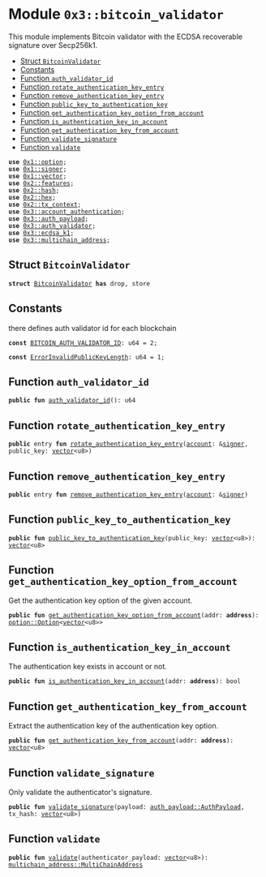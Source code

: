 
<a name="0x3_bitcoin_validator"></a>

# Module `0x3::bitcoin_validator`

This module implements Bitcoin validator with the ECDSA recoverable signature over Secp256k1.


-  [Struct `BitcoinValidator`](#0x3_bitcoin_validator_BitcoinValidator)
-  [Constants](#@Constants_0)
-  [Function `auth_validator_id`](#0x3_bitcoin_validator_auth_validator_id)
-  [Function `rotate_authentication_key_entry`](#0x3_bitcoin_validator_rotate_authentication_key_entry)
-  [Function `remove_authentication_key_entry`](#0x3_bitcoin_validator_remove_authentication_key_entry)
-  [Function `public_key_to_authentication_key`](#0x3_bitcoin_validator_public_key_to_authentication_key)
-  [Function `get_authentication_key_option_from_account`](#0x3_bitcoin_validator_get_authentication_key_option_from_account)
-  [Function `is_authentication_key_in_account`](#0x3_bitcoin_validator_is_authentication_key_in_account)
-  [Function `get_authentication_key_from_account`](#0x3_bitcoin_validator_get_authentication_key_from_account)
-  [Function `validate_signature`](#0x3_bitcoin_validator_validate_signature)
-  [Function `validate`](#0x3_bitcoin_validator_validate)


<pre><code><b>use</b> <a href="">0x1::option</a>;
<b>use</b> <a href="">0x1::signer</a>;
<b>use</b> <a href="">0x1::vector</a>;
<b>use</b> <a href="">0x2::features</a>;
<b>use</b> <a href="">0x2::hash</a>;
<b>use</b> <a href="">0x2::hex</a>;
<b>use</b> <a href="">0x2::tx_context</a>;
<b>use</b> <a href="account_authentication.md#0x3_account_authentication">0x3::account_authentication</a>;
<b>use</b> <a href="auth_payload.md#0x3_auth_payload">0x3::auth_payload</a>;
<b>use</b> <a href="auth_validator.md#0x3_auth_validator">0x3::auth_validator</a>;
<b>use</b> <a href="ecdsa_k1.md#0x3_ecdsa_k1">0x3::ecdsa_k1</a>;
<b>use</b> <a href="multichain_address.md#0x3_multichain_address">0x3::multichain_address</a>;
</code></pre>



<a name="0x3_bitcoin_validator_BitcoinValidator"></a>

## Struct `BitcoinValidator`



<pre><code><b>struct</b> <a href="bitcoin_validator.md#0x3_bitcoin_validator_BitcoinValidator">BitcoinValidator</a> <b>has</b> drop, store
</code></pre>



<a name="@Constants_0"></a>

## Constants


<a name="0x3_bitcoin_validator_BITCOIN_AUTH_VALIDATOR_ID"></a>

there defines auth validator id for each blockchain


<pre><code><b>const</b> <a href="bitcoin_validator.md#0x3_bitcoin_validator_BITCOIN_AUTH_VALIDATOR_ID">BITCOIN_AUTH_VALIDATOR_ID</a>: u64 = 2;
</code></pre>



<a name="0x3_bitcoin_validator_ErrorInvalidPublicKeyLength"></a>



<pre><code><b>const</b> <a href="bitcoin_validator.md#0x3_bitcoin_validator_ErrorInvalidPublicKeyLength">ErrorInvalidPublicKeyLength</a>: u64 = 1;
</code></pre>



<a name="0x3_bitcoin_validator_auth_validator_id"></a>

## Function `auth_validator_id`



<pre><code><b>public</b> <b>fun</b> <a href="bitcoin_validator.md#0x3_bitcoin_validator_auth_validator_id">auth_validator_id</a>(): u64
</code></pre>



<a name="0x3_bitcoin_validator_rotate_authentication_key_entry"></a>

## Function `rotate_authentication_key_entry`



<pre><code><b>public</b> entry <b>fun</b> <a href="bitcoin_validator.md#0x3_bitcoin_validator_rotate_authentication_key_entry">rotate_authentication_key_entry</a>(<a href="">account</a>: &<a href="">signer</a>, public_key: <a href="">vector</a>&lt;u8&gt;)
</code></pre>



<a name="0x3_bitcoin_validator_remove_authentication_key_entry"></a>

## Function `remove_authentication_key_entry`



<pre><code><b>public</b> entry <b>fun</b> <a href="bitcoin_validator.md#0x3_bitcoin_validator_remove_authentication_key_entry">remove_authentication_key_entry</a>(<a href="">account</a>: &<a href="">signer</a>)
</code></pre>



<a name="0x3_bitcoin_validator_public_key_to_authentication_key"></a>

## Function `public_key_to_authentication_key`



<pre><code><b>public</b> <b>fun</b> <a href="bitcoin_validator.md#0x3_bitcoin_validator_public_key_to_authentication_key">public_key_to_authentication_key</a>(public_key: <a href="">vector</a>&lt;u8&gt;): <a href="">vector</a>&lt;u8&gt;
</code></pre>



<a name="0x3_bitcoin_validator_get_authentication_key_option_from_account"></a>

## Function `get_authentication_key_option_from_account`

Get the authentication key option of the given account.


<pre><code><b>public</b> <b>fun</b> <a href="bitcoin_validator.md#0x3_bitcoin_validator_get_authentication_key_option_from_account">get_authentication_key_option_from_account</a>(addr: <b>address</b>): <a href="_Option">option::Option</a>&lt;<a href="">vector</a>&lt;u8&gt;&gt;
</code></pre>



<a name="0x3_bitcoin_validator_is_authentication_key_in_account"></a>

## Function `is_authentication_key_in_account`

The authentication key exists in account or not.


<pre><code><b>public</b> <b>fun</b> <a href="bitcoin_validator.md#0x3_bitcoin_validator_is_authentication_key_in_account">is_authentication_key_in_account</a>(addr: <b>address</b>): bool
</code></pre>



<a name="0x3_bitcoin_validator_get_authentication_key_from_account"></a>

## Function `get_authentication_key_from_account`

Extract the authentication key of the authentication key option.


<pre><code><b>public</b> <b>fun</b> <a href="bitcoin_validator.md#0x3_bitcoin_validator_get_authentication_key_from_account">get_authentication_key_from_account</a>(addr: <b>address</b>): <a href="">vector</a>&lt;u8&gt;
</code></pre>



<a name="0x3_bitcoin_validator_validate_signature"></a>

## Function `validate_signature`

Only validate the authenticator's signature.


<pre><code><b>public</b> <b>fun</b> <a href="bitcoin_validator.md#0x3_bitcoin_validator_validate_signature">validate_signature</a>(payload: <a href="auth_payload.md#0x3_auth_payload_AuthPayload">auth_payload::AuthPayload</a>, tx_hash: <a href="">vector</a>&lt;u8&gt;)
</code></pre>



<a name="0x3_bitcoin_validator_validate"></a>

## Function `validate`



<pre><code><b>public</b> <b>fun</b> <a href="bitcoin_validator.md#0x3_bitcoin_validator_validate">validate</a>(authenticator_payload: <a href="">vector</a>&lt;u8&gt;): <a href="multichain_address.md#0x3_multichain_address_MultiChainAddress">multichain_address::MultiChainAddress</a>
</code></pre>
